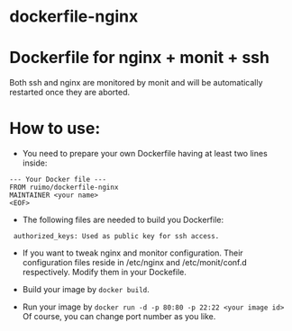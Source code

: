 dockerfile-nginx
================

# Dockerfile for nginx + monit + ssh

Both ssh and nginx are monitored by monit and will be automatically restarted once they are aborted.

# How to use:

* You need to prepare your own Dockerfile having at least two lines inside:
```
--- Your Docker file ---
FROM ruimo/dockerfile-nginx
MAINTAINER <your name>
<EOF>
```

* The following files are needed to build you Dockerfile:
```
 authorized_keys: Used as public key for ssh access.
```

* If you want to tweak nginx and monitor configuration.
 Their configuration files reside in /etc/nginx and /etc/monit/conf.d respectively. Modify them in your Dockefile.

* Build your image by ```docker build```.

* Run your image by ```docker run -d -p 80:80 -p 22:22 <your image id>```
 Of course, you can change port number as you like.
